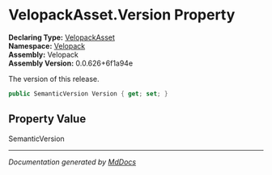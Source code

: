 ﻿<!--  
  <auto-generated>   
    The contents of this file were generated by a tool.  
    Changes to this file may be list if the file is regenerated  
  </auto-generated>   
-->

# VelopackAsset.Version Property

**Declaring Type:** [VelopackAsset](../index.md)  
**Namespace:** [Velopack](../../index.md)  
**Assembly:** Velopack  
**Assembly Version:** 0.0.626+6f1a94e

 The version of this release. 

```csharp
public SemanticVersion Version { get; set; }
```

## Property Value

SemanticVersion

___

*Documentation generated by [MdDocs](https://github.com/ap0llo/mddocs)*
